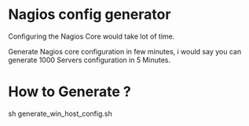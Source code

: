# Nagios config generator

Configuring the Nagios Core would take lot of time. 

Generate Nagios core configuration in few minutes, i would say you can generate 1000 Servers configuration in 5 Minutes.

# How to Generate ?

sh generate_win_host_config.sh
